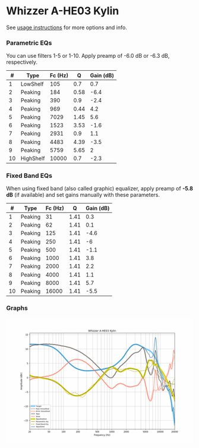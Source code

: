 # Whizzer A-HE03 Kylin
See [usage instructions](https://github.com/jaakkopasanen/AutoEq#usage) for more options and info.

### Parametric EQs
You can use filters 1-5 or 1-10. Apply preamp of -6.0 dB or -6.3 dB, respectively.

|   # | Type      |   Fc (Hz) |    Q |   Gain (dB) |
|-----|-----------|-----------|------|-------------|
|   1 | LowShelf  |       105 | 0.7  |         0.7 |
|   2 | Peaking   |       184 | 0.58 |        -6.4 |
|   3 | Peaking   |       390 | 0.9  |        -2.4 |
|   4 | Peaking   |       969 | 0.44 |         4.2 |
|   5 | Peaking   |      7029 | 1.45 |         5.6 |
|   6 | Peaking   |      1523 | 3.53 |        -1.6 |
|   7 | Peaking   |      2931 | 0.9  |         1.1 |
|   8 | Peaking   |      4483 | 4.39 |        -3.5 |
|   9 | Peaking   |      5759 | 5.65 |         2   |
|  10 | HighShelf |     10000 | 0.7  |        -2.3 |

### Fixed Band EQs
When using fixed band (also called graphic) equalizer, apply preamp of **-5.8 dB** (if available) and set gains manually with these parameters.

|   # | Type    |   Fc (Hz) |    Q |   Gain (dB) |
|-----|---------|-----------|------|-------------|
|   1 | Peaking |        31 | 1.41 |         0.3 |
|   2 | Peaking |        62 | 1.41 |         0.1 |
|   3 | Peaking |       125 | 1.41 |        -4.6 |
|   4 | Peaking |       250 | 1.41 |        -6   |
|   5 | Peaking |       500 | 1.41 |        -1.1 |
|   6 | Peaking |      1000 | 1.41 |         3.8 |
|   7 | Peaking |      2000 | 1.41 |         2.2 |
|   8 | Peaking |      4000 | 1.41 |         1.1 |
|   9 | Peaking |      8000 | 1.41 |         5.7 |
|  10 | Peaking |     16000 | 1.41 |        -5.5 |

### Graphs
![](./Whizzer%20A-HE03%20Kylin.png)
